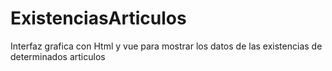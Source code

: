 # ExistenciasArticulos
Interfaz grafica con Html y vue para mostrar los datos de las existencias de determinados articulos
